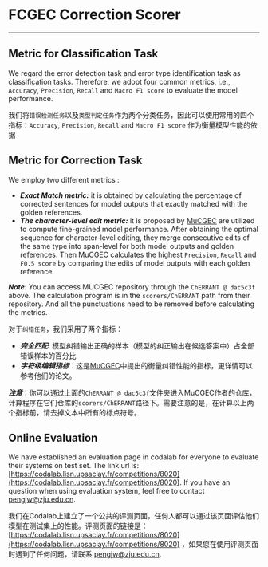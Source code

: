 # FCGEC Correction Scorer

---

## Metric for Classification Task
We regard the error detection task and error type identification task as classification tasks. Therefore, we adopt four common metrics, i.e., `Accuracy`, `Precision`, `Recall` and `Macro F1 score` to evaluate the model performance.

我们将`错误检测任务`以及`类型判定任务`作为两个分类任务，因此可以使用常用的四个指标：`Accuracy`, `Precision`, `Recall` and `Macro F1 score` 作为衡量模型性能的依据

## Metric for Correction Task
We employ two different metrics : 
+ ***Exact Match metric:*** it is obtained by calculating the percentage of corrected sentences for model outputs that exactly matched with the golden references. 
+ ***The character-level edit metric:*** it is proposed by [MuCGEC](https://github.com/HillZhang1999/MuCGEC) are utilized to compute fine-grained model performance. After obtaining the optimal sequence for character-level editing, they merge consecutive edits of the same type into span-level for both model outputs and golden references. Then MuCGEC calculates the highest `Precision`, `Recall` and `F0.5 score` by comparing the edits of model outputs with each golden reference.

***Note***: You can access MUCGEC repository through the `ChERRANT @ dac5c3f` above. The calculation program is in the `scorers/ChERRANT` path from their repository. And all the punctuations need to be removed before calculating the metrics.

对于`纠错任务`，我们采用了两个指标：
+ ***完全匹配***: 模型纠错输出正确的样本（模型的纠正输出在候选答案中）占全部错误样本的百分比
+ ***字符级编辑指标***：这是[MuCGEC](https://github.com/HillZhang1999/MuCGEC)中提出的衡量纠错性能的指标，更详情可以参考他们的论文。

***注意***：你可以通过上面的`ChERRANT @ dac5c3f`文件夹进入MuCGEC作者的仓库，计算程序在它们仓库的`scorers/ChERRANT`路径下。需要注意的是，在计算以上两个指标前，请去掉文本中所有的标点符号。

## Online Evaluation
We have established an evaluation page in codalab for everyone to evaluate their systems on test set. The link url is: [https://codalab.lisn.upsaclay.fr/competitions/8020](https://codalab.lisn.upsaclay.fr/competitions/8020). If you have an question when using evaluation system, feel free to contact [pengjw@zju.edu.cn](pengjw@zju.edu.cn).

我们在Codalab上建立了一个公共的评测页面，任何人都可以通过该页面评估他们模型在测试集上的性能。评测页面的链接是： [https://codalab.lisn.upsaclay.fr/competitions/8020](https://codalab.lisn.upsaclay.fr/competitions/8020) ，如果您在使用评测页面时遇到了任何问题，请联系 [pengjw@zju.edu.cn](pengjw@zju.edu.cn).